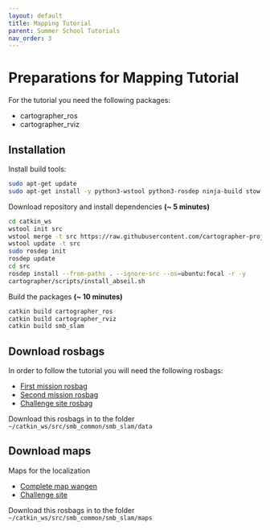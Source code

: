 ```yaml
---
layout: default
title: Mapping Tutorial
parent: Summer School Tutorials
nav_order: 3
---
```


# Preparations for Mapping Tutorial
For the tutorial you need the following packages:
 - cartographer_ros
 - cartographer_rviz

## Installation
Install build tools:
```bash
sudo apt-get update
sudo apt-get install -y python3-wstool python3-rosdep ninja-build stow
```
Download repository and install dependencies **(~ 5 minutes)**
```bash
cd catkin_ws
wstool init src
wstool merge -t src https://raw.githubusercontent.com/cartographer-project/cartographer_ros/master/cartographer_ros.rosinstall
wstool update -t src
sudo rosdep init
rosdep update
cd src
rosdep install --from-paths . --ignore-src --os=ubuntu:focal -r -y
cartographer/scripts/install_abseil.sh
```
Build the packages **(~ 10 minutes)**
```bash
catkin build cartographer_ros
catkin build cartographer_rviz
catkin build smb_slam
```

## Download rosbags
In order to follow the tutorial you will need the following rosbags:
  - [First mission rosbag](https://drive.google.com/file/d/114OGae0iBZkDrRcX-PqhLf18mXBWTfG4/view?usp=sharing)
  - [Second mission rosbag](https://drive.google.com/file/d/18zWR21lLWrrMPrmI8C0SQgeFUcclFMV8/view?usp=sharing)
  - [Challenge site rosbag](https://drive.google.com/file/d/1uO-xsfpAop41QRdv2RUGNn1P85fWY0L4/view?usp=sharing)

Download this rosbags in to the folder ```~/catkin_ws/src/smb_common/smb_slam/data```

## Download maps
Maps for the localization
 - [Complete map wangen](https://drive.google.com/file/d/1BccEK_Zm-coduvpsiC0m0Jha2eeRhw8A/view?usp=sharing)
 - [Challenge site](https://drive.google.com/file/d/10nhsMKLtLBDk-LJa7HmNCf9P40ncXv2c/view?usp=sharing)

Download this rosbags in to the folder ```~/catkin_ws/src/smb_common/smb_slam/maps```
